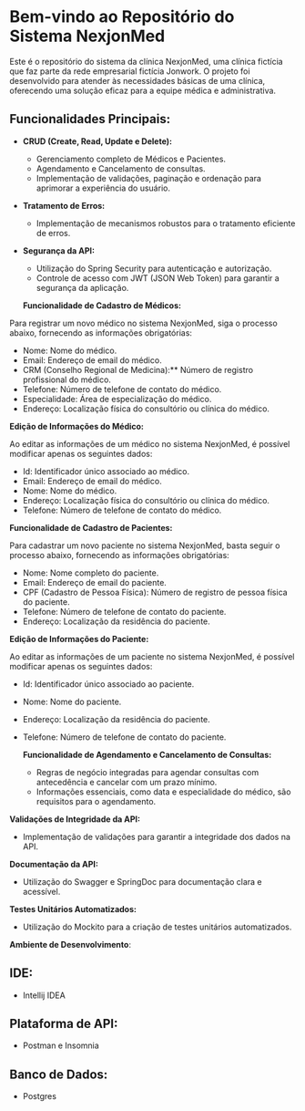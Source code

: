 # Bem-vindo ao Repositório do Sistema NexjonMed

Este é o repositório do sistema da clínica NexjonMed, uma clínica fictícia que faz parte da rede empresarial fictícia Jonwork. O projeto foi desenvolvido para atender às necessidades básicas de uma clínica, oferecendo uma solução eficaz para a equipe médica e administrativa.

## Funcionalidades Principais:


- **CRUD (Create, Read, Update e Delete):**
  - Gerenciamento completo de Médicos e Pacientes.
  - Agendamento e Cancelamento de consultas.
  - Implementação de validações, paginação e ordenação para aprimorar a experiência do usuário.

- **Tratamento de Erros:**
  - Implementação de mecanismos robustos para o tratamento eficiente de erros.

- **Segurança da API:**
  - Utilização do Spring Security para autenticação e autorização.
  - Controle de acesso com JWT (JSON Web Token) para garantir a segurança da aplicação.

  **Funcionalidade de Cadastro de Médicos:**

Para registrar um novo médico no sistema NexjonMed, siga o processo abaixo, fornecendo as informações obrigatórias:

- Nome: Nome  do médico.
- Email: Endereço de email  do médico.
- CRM (Conselho Regional de Medicina):** Número de registro profissional do médico.
- Telefone: Número de telefone de contato do médico.
- Especialidade: Área de especialização do médico.
- Endereço: Localização física do consultório ou clínica do médico.

**Edição de Informações do Médico:**

Ao editar as informações de um médico no sistema NexjonMed, é possível modificar apenas os seguintes dados:

- Id: Identificador único associado ao médico.
- Email: Endereço de email do médico.
- Nome: Nome  do médico.
- Endereço: Localização física do consultório ou clínica do médico.
- Telefone: Número de telefone de contato do médico.

**Funcionalidade de Cadastro de Pacientes:**

Para cadastrar um novo paciente no sistema NexjonMed, basta seguir o processo abaixo, fornecendo as informações obrigatórias:

- Nome: Nome completo do paciente.
- Email: Endereço de email do paciente.
- CPF (Cadastro de Pessoa Física): Número de registro de pessoa física do paciente.
- Telefone: Número de telefone de contato do paciente.
- Endereço: Localização da residência do paciente.

**Edição de Informações do Paciente:**

Ao editar as informações de um paciente no sistema NexjonMed, é possível modificar apenas os seguintes dados:

- Id: Identificador único associado ao paciente.
- Nome: Nome  do paciente.
- Endereço: Localização da residência do paciente.
- Telefone: Número de telefone de contato do paciente.



  **Funcionalidade de Agendamento e Cancelamento de Consultas:**
  - Regras de negócio integradas para agendar consultas com antecedência e cancelar com um prazo mínimo.
  - Informações essenciais, como data e especialidade do médico, são requisitos para o agendamento.

 **Validações de Integridade da API:**
  - Implementação de validações para garantir a integridade dos dados na API.

 **Documentação da API:**
  - Utilização do Swagger e SpringDoc para documentação clara e acessível.

 **Testes Unitários Automatizados:**
  - Utilização do Mockito para a criação de testes unitários automatizados.

**Ambiente de Desenvolvimento**:

## IDE:
  - Intellij IDEA

## Plataforma de API:
  - Postman e Insomnia

## Banco de Dados:

- Postgres
